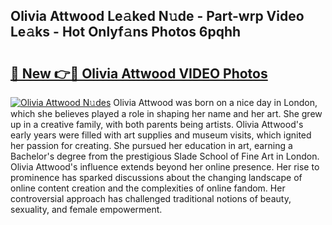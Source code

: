 ## Olivia Attwood Le𝚊ked N𝚞de - Part-wrp Video Le𝚊ks - Hot Onlyf𝚊ns Photos 6pqhh

# <h2><a href="http://ab8220.deff.icu/?id=Olivia+Attwood">🔗 New 👉🔴 Olivia Attwood VIDEO Photos</a></h2>

[![Olivia Attwood N𝚞des](https://i.imgur.com/rIISA9y.gif)](http://ab8220.deff.icu/?id=Olivia+Attwood)
Olivia Attwood was born on a nice day in London, which she believes played a role in shaping her name and her art. She grew up in a creative family, with both parents being artists. Olivia Attwood's early years were filled with art supplies and museum visits, which ignited her passion for creating. She pursued her education in art, earning a Bachelor's degree from the prestigious Slade School of Fine Art in London. Olivia Attwood's influence extends beyond her online presence. Her rise to prominence has sparked discussions about the changing landscape of online content creation and the complexities of online fandom. Her controversial approach has challenged traditional notions of beauty, sexuality, and female empowerment.
